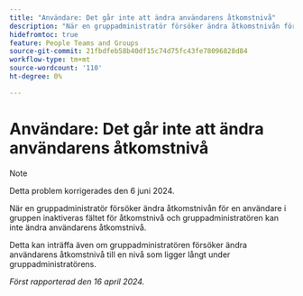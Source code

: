 ```yaml
---
title: "Användare: Det går inte att ändra användarens åtkomstnivå"
description: "När en gruppadministratör försöker ändra åtkomstnivån för en användare i gruppen inaktiveras fältet för åtkomstnivå och gruppadministratören kan inte ändra användarens åtkomstnivå."
hidefromtoc: true
feature: People Teams and Groups
source-git-commit: 21fbdfeb58b40df15c74d75fc43fe78096828d84
workflow-type: tm+mt
source-wordcount: '110'
ht-degree: 0%

---
```



# Användare: Det går inte att ändra användarens åtkomstnivå

>[!NOTE]
>
>Detta problem korrigerades den 6 juni 2024.

När en gruppadministratör försöker ändra åtkomstnivån för en användare i gruppen inaktiveras fältet för åtkomstnivå och gruppadministratören kan inte ändra användarens åtkomstnivå.

Detta kan inträffa även om gruppadministratören försöker ändra användarens åtkomstnivå till en nivå som ligger långt under gruppadministratörens.

_Först rapporterad den 16 april 2024._

